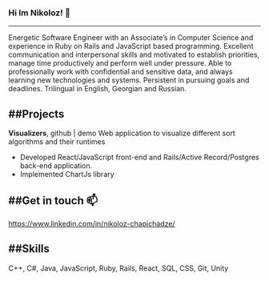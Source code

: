 ### Hi Im Nikoloz! 👋
-----------------------------------------------
Energetic Software Engineer with an Associate’s in Computer Science and experience in Ruby on Rails and JavaScript based programming. Excellent communication and interpersonal skills and motivated to establish priorities, manage time productively and perform well under pressure. Able to professionally work with confidential and sensitive data, and always learning new technologies and systems. Persistent in pursuing goals and deadlines. Trilingual in English, Georgian and Russian.

##Projects
-----------------------------------------------
**Visualizers**, github | demo
Web application to visualize different sort algorithms and their runtimes
- Developed React/JavaScript front-end and Rails/Active Record/Postgres back-end application.
- Implemented ChartJs library

##Get in touch 📫
-----------------------------------------------
https://www.linkedin.com/in/nikoloz-chapichadze/

##Skills
-----------------------------------------------
C++, C#, Java, JavaScript, Ruby, Rails, React, SQL, CSS, Git, Unity

